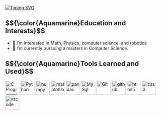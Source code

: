 


<a href="https://git.io/typing-svg"><img src="https://readme-typing-svg.herokuapp.com?font=Orbitron&weight=600&duration=6000&pause=1000&color=2CF767&width=435&lines=%3E+Welcome+to+my+page!;%3E+Have+a+look+around" alt="Typing SVG" /></a>

  
<h2>
  $${\color{Aquamarine}Education and Interests}$$
</h2>
  <ul>
    <li>👀 I’m interested in Math, Physics, computer science, and robotics</li>
    <li>🌱 I’m currently pursuing a masters in Computer Science. </li>
  </ul>


<h2>
   $${\color{Aquamarine}Tools Learned and Used}$$
</h2>
<p align="left">
  <img src="https://cdn.jsdelivr.net/gh/devicons/devicon@latest/icons/c/c-original.svg" alt="C Programming Language" width="45" height="45"/>
  <img src="https://cdn.jsdelivr.net/gh/devicons/devicon@latest/icons/python/python-original-wordmark.svg" alt="Python" width="45" height="45"/>
  <img src="https://cdn.jsdelivr.net/gh/devicons/devicon@latest/icons/numpy/numpy-original.svg" alt="numpy" width="45" height="45"/>
  <img src="https://cdn.jsdelivr.net/gh/devicons/devicon@latest/icons/matplotlib/matplotlib-original.svg" alt="matplotlib" width="45" height="45"/>
  <img src="https://cdn.jsdelivr.net/gh/devicons/devicon@latest/icons/pandas/pandas-original-wordmark.svg" alt="pandas" width="45" height="45"/>
  <img src="https://cdn.jsdelivr.net/gh/devicons/devicon@latest/icons/mysql/mysql-original-wordmark.svg" alt="MySql" width="45" height="45"/>
  <img src="https://cdn.jsdelivr.net/gh/devicons/devicon@latest/icons/git/git-original.svg" alt="Git" width="45" height="45"/>
  <img src="https://cdn.jsdelivr.net/gh/devicons/devicon@latest/icons/github/github-original.svg" alt="github" width="45" height="45"/>
  <img src="https://cdn.jsdelivr.net/gh/devicons/devicon@latest/icons/html5/html5-original.svg" alt="html5" width="45" height="45"/>
  <img src="https://cdn.jsdelivr.net/gh/devicons/devicon@latest/icons/css3/css3-original.svg" alt="css3" width="45" height="45"/>
  <img src="https://cdn.jsdelivr.net/gh/devicons/devicon@latest/icons/vscode/vscode-original.svg" alt="vscode" width="45" height="45"/>        
</p>
